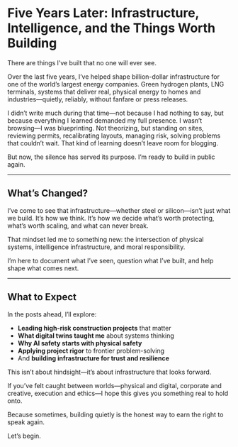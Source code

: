 # Five Years Later: Infrastructure, Intelligence, and the Things Worth Building

There are things I’ve built that no one will ever see.

Over the last five years, I’ve helped shape billion-dollar infrastructure for one of the world’s largest energy companies. Green hydrogen plants, LNG terminals, systems that deliver real, physical energy to homes and industries—quietly, reliably, without fanfare or press releases.

I didn’t write much during that time—not because I had nothing to say, but because everything I learned demanded my full presence. I wasn’t browsing—I was blueprinting. Not theorizing, but standing on sites, reviewing permits, recalibrating layouts, managing risk, solving problems that couldn’t wait. That kind of learning doesn’t leave room for blogging.

But now, the silence has served its purpose. I’m ready to build in public again.

---

## What’s Changed?

I’ve come to see that infrastructure—whether steel or silicon—isn’t just what we build. It’s how we think. It’s how we decide what’s worth protecting, what’s worth scaling, and what can never break.

That mindset led me to something new: the intersection of physical systems, intelligence infrastructure, and moral responsibility.

I’m here to document what I’ve seen, question what I’ve built, and help shape what comes next.

---

## What to Expect

In the posts ahead, I’ll explore:

- **Leading high-risk construction projects** that matter  
- **What digital twins taught me** about systems thinking  
- **Why AI safety starts with physical safety**  
- **Applying project rigor** to frontier problem-solving  
- And **building infrastructure for trust and resilience**

This isn’t about hindsight—it’s about infrastructure that looks forward.

If you’ve felt caught between worlds—physical and digital, corporate and creative, execution and ethics—I hope this gives you something real to hold onto.

Because sometimes, building quietly is the honest way to earn the right to speak again.

Let’s begin.
